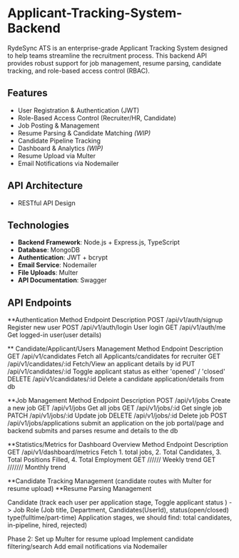 # Applicant-Tracking-System-Backend
RydeSync ATS is an enterprise-grade Applicant Tracking System designed to help teams streamline the recruitment process. This backend API provides robust support for job management, resume parsing, candidate tracking, and role-based access control (RBAC).

## Features

- User Registration & Authentication (JWT)
- Role-Based Access Control (Recruiter/HR, Candidate)
- Job Posting & Management
- Resume Parsing & Candidate Matching *(WIP)*
- Candidate Pipeline Tracking
- Dashboard & Analytics *(WIP)*
- Resume Upload via Multer
- Email Notifications via Nodemailer

## API Architecture
- RESTful API Design

## Technologies

- **Backend Framework**: Node.js + Express.js, TypeScript
- **Database**: MongoDB
- **Authentication**: JWT + bcrypt
- **Email Service**: Nodemailer
- **File Uploads**: Multer
- **API Documentation**: Swagger 


##  API Endpoints
**Authentication
Method	Endpoint	Description
POST	/api/v1/auth/signup	Register new user
POST	/api/v1/auth/login	User login
GET	   /api/v1/auth/me	Get logged-in user(user details)

** Candidate/Applicant/Users Management
Method	Endpoint	Description
GET  /api/v1/candidates   Fetch all Applicants/candidates for  recruiter
GET  /api/v1/candidates/:id Fetch/View an applicant details by id
PUT  /api/v1/candidates/:id  Toggle applicant status as either 'opened' / 'closed' 
DELETE /api/v1/candidates/:id   Delete a candidate application/details from db

**Job Management
Method	Endpoint	Description
POST	/api/v1/jobs	Create a new job
GET	/api/v1/jobs	Get all jobs
GET	/api/v1/jobs/:id	Get single job
PATCH	/api/v1/jobs/:id	Update job
DELETE	/api/v1/jobs/:id	Delete job
POST    /api/v1/jobs/applications submit an application on the job portal/page and backend submits and parses resume and details to the db

**Statistics/Metrics for Dashboard Overview
Method	Endpoint	Description
GET   /api/v1/dashboard/metrics  Fetch 1. total jobs, 2. Total Candidates, 3. Total Positions Filled, 4. Total Employment
GET  ////// Weekly trend
GET  /////// Monthly trend




**Candidate Tracking Management (candidate routes with Multer for resume upload)
**Resume Parsing Management

Candidate (track each user per application stage, Toggle applicant status ) -> Job Role (Job title, Department, Candidates(UserId), status(open/closed) type(fulltime/part-time) Application stages, we should find: total candidates, in-pipeline, hired, rejected)



Phase 2:
Set up Multer for resume upload
Implement candidate filtering/search
Add email notifications via Nodemailer